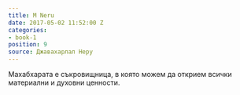 ```yaml
---
title: M Neru
date: 2017-05-02 11:52:00 Z
categories:
- book-1
position: 9
source: Джавахарлал Неру
---
```


Махабхарата е съкровищница, в която можем да открием всички материални и духовни ценности. 
